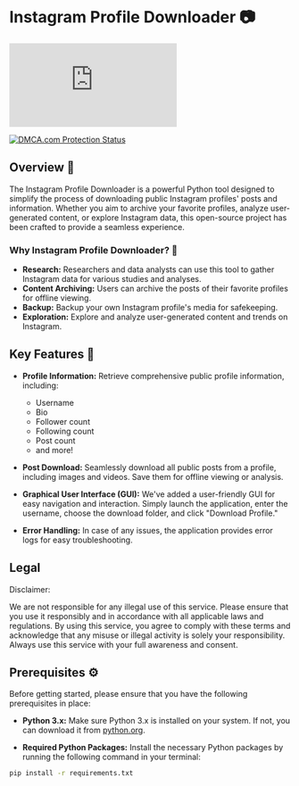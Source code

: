 # Instagram Profile Downloader 📷

![GitHub License](https://github.com/TalosTheMinoan/instagramchecker/blob/main/LICENSE.md)

<a href="https://www.dmca.com/r/8m78rl0" class="dmca-badge">
    <img src="https://images.dmca.com/Badges/dmca-badge-w200-2x1-02.png?ID=94063ebf-4b8a-4bd8-b454-a2a336de21b7" alt="DMCA.com Protection Status" />
</a>


## Overview 🚀

The Instagram Profile Downloader is a powerful Python tool designed to simplify the process of downloading public Instagram profiles' posts and information. Whether you aim to archive your favorite profiles, analyze user-generated content, or explore Instagram data, this open-source project has been crafted to provide a seamless experience.

### Why Instagram Profile Downloader? 🤔

- **Research:** Researchers and data analysts can use this tool to gather Instagram data for various studies and analyses.
- **Content Archiving:** Users can archive the posts of their favorite profiles for offline viewing.
- **Backup:** Backup your own Instagram profile's media for safekeeping.
- **Exploration:** Explore and analyze user-generated content and trends on Instagram.

## Key Features 🌟

- **Profile Information:** Retrieve comprehensive public profile information, including:
  - Username
  - Bio
  - Follower count
  - Following count
  - Post count
  - and more!

- **Post Download:** Seamlessly download all public posts from a profile, including images and videos. Save them for offline viewing or analysis.

- **Graphical User Interface (GUI):** We've added a user-friendly GUI for easy navigation and interaction. Simply launch the application, enter the username, choose the download folder, and click "Download Profile."

- **Error Handling:** In case of any issues, the application provides error logs for easy troubleshooting.

## Legal
Disclaimer:

We are not responsible for any illegal use of this service. Please ensure that you use it responsibly and in accordance with all applicable laws and regulations. By using this service, you agree to comply with these terms and acknowledge that any misuse or illegal activity is solely your responsibility. Always use this service with your full awareness and consent.


## Prerequisites ⚙️

Before getting started, please ensure that you have the following prerequisites in place:

- **Python 3.x:** Make sure Python 3.x is installed on your system. If not, you can download it from [python.org](https://www.python.org/downloads/).

- **Required Python Packages:** Install the necessary Python packages by running the following command in your terminal:

```bash
pip install -r requirements.txt



